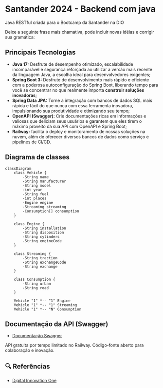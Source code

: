# Santander 2024 - Backend com java
Java RESTful criada para o Bootcamp da Santander na DIO


Deixe a seguinte frase mais chamativa, pode incluir novas idéias e corrigir sua gramática:
## Principais Tecnologias 
- **Java 17:** Desfrute de desempenho otimizado, escalabilidade incomparável e segurança reforçada ao utilizar a versão mais recente da linguagem Java, a escolha ideal para desenvolvedores exigentes;
- **Spring Boot 3:** Desfrute de desenvolvimento mais rápido e eficiente com a poderosa autoconfiguração do Spring Boot, liberando tempo para você se concentrar no que realmente importa **construir soluções inovadoras**;
- **Spring Data JPA:** Torne a integração com bancos de dados SQL mais rápida e fácil do que nunca com essa ferramenta inovadora, impulsionando sua produtividade e otimizando seu tempo;
- **OpenAPI (Swagger):** Crie documentações ricas em informações e valiosas que deliciam seus usuários e garantem que eles tirem o máximo proveito da sua API com OpenAPI e Spring Boot;
- **Railway:** facilita o deploy e monitoramento de nossas soluções na nuvem, além de oferecer diversos bancos de dados como serviço e pipelines de CI/CD.

## Diagrama de classes

```mermaid 
classDiagram
    class Vehicle {
        -String name
        -String manufacturer
        -String model
        -int year
        -String fuel
        -int places
        -Engine engine
        -Streaming streaming
        -Consumption[] consumption
    }
    
    class Engine {
        -String installation
        -String disposition
        -String cylinders
        -String engineCode
    }
    
    class Streaming {
        -String traction
        -String exchangeCode
        -String exchange
    }
    
    class Consumption {
        -String urban
        -String road
    }
    
    Vehicle "1" *-- "1" Engine
    Vehicle "1" *-- "1" Streaming
    Vehicle "1" *-- "N" Consumption
```
## Documentação da API (Swagger)
- [Documentação Swagger](https://dio-api-rest-production.up.railway.app/swagger-ui/index.html#/)

API gratuita por tempo limitado no Railway. Código-fonte aberto para colaboração e inovação.

## 🔍 Referências
- [Digital Innovation One](https://github.com/digitalinnovationone)
